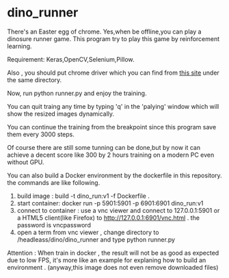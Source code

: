 # dino_runner

There's an Easter egg of chrome. Yes,when be offline,you can play a dinosure runner game.
This program try to play this game by reinforcement learning.

Requirement: Keras,OpenCV,Selenium,Pillow. 

Also , you should put chrome driver which you can find from [this site](http://chromedriver.chromium.org) under the same directory.

Now, run python runner.py and enjoy the training.

You can quit traing any time by typing 'q' in the 'palying' window which will show the 
resized images dynamically.

You can continue the training from the breakpoint since this program save them every
3000 steps.

Of course there are still some tunning can be done,but by now it can achieve a 
decent score like 300 by 2 hours training on a modern PC even without GPU.

You can also build a Docker environment by the dockerfile in this repository.  the commands are like following.

1.  build image : build  -t dino_run:v1 -f Dockerfile  .
2.  start container: docker run -p 5901:5901 -p 6901:6901 dino_run:v1
3.  connect to container :  use a vnc viewer and connect to  127.0.0.1:5901 or 
a HTML5 client(like Firefox) to http://127.0.0.1:6901/vnc.html  . the password is vncpassword
4.  open a term from vnc viewer , change directory to /headleass/dino/dino_runner and type python runner.py

Attention : When train in docker , the result will not be as good as expected due to low FPS, it's more like an example for explaning how to build an environment . (anyway,this image does not even remove downloaded files)
